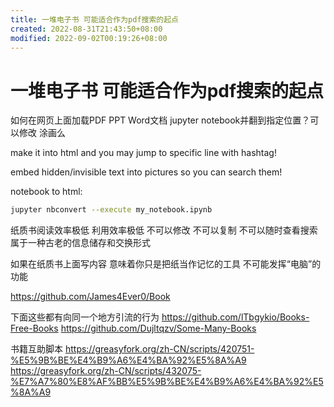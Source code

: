 ```yaml
---
title: 一堆电子书 可能适合作为pdf搜索的起点
created: 2022-08-31T21:43:50+08:00
modified: 2022-09-02T00:19:26+08:00
---
```


# 一堆电子书 可能适合作为pdf搜索的起点

如何在网页上面加载PDF PPT Word文档 jupyter notebook并翻到指定位置？可以修改 涂画么

make it into html and you may jump to specific line with hashtag!

embed hidden/invisible text into pictures so you can search them!

notebook to html:
```bash
jupyter nbconvert --execute my_notebook.ipynb
```

纸质书阅读效率极低 利用效率极低 不可以修改 不可以复制 不可以随时查看搜索 属于一种古老的信息储存和交换形式

如果在纸质书上面写内容 意味着你只是把纸当作记忆的工具 不可能发挥“电脑”的功能

https://github.com/James4Ever0/Book

下面这些都有向同一个地方引流的行为
https://github.com/lTbgykio/Books-Free-Books
https://github.com/Dujltqzv/Some-Many-Books

书籍互助脚本
https://greasyfork.org/zh-CN/scripts/420751-%E5%9B%BE%E4%B9%A6%E4%BA%92%E5%8A%A9
https://greasyfork.org/zh-CN/scripts/432075-%E7%A7%80%E8%AF%BB%E5%9B%BE%E4%B9%A6%E4%BA%92%E5%8A%A9
